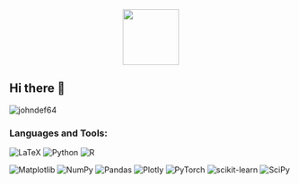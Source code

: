 <div id="header" align="center">
  <img src="https://media4.giphy.com/media/v1.Y2lkPTc5MGI3NjExaGwzbm9mOW5sMWdidjFsdzB6dWJzM2Y3Z3l6d3NudzBvZGdkeTRqayZlcD12MV9pbnRlcm5hbF9naWZfYnlfaWQmY3Q9Zw/E1Ix79oE7KR6U/giphy.gif" width="100"/>
</div>

## Hi there 👋

<p align="left"> <img src="https://komarev.com/ghpvc/?username=johndef64&label=Profile%20views&color=0e75b6&style=flat" alt="johndef64" /> </p>


<h3 align="left">Languages and Tools:</h3>
<p align="left"> 
<!--
https://github.com/Ileriayo/markdown-badges
-->

![LaTeX](https://img.shields.io/badge/latex-%23008080.svg?style=for-the-badge&logo=latex&logoColor=white)
![Python](https://img.shields.io/badge/python-3670A0?style=for-the-badge&logo=python&logoColor=ffdd54)
![R](https://img.shields.io/badge/r-%23276DC3.svg?style=for-the-badge&logo=r&logoColor=white)


![Matplotlib](https://img.shields.io/badge/Matplotlib-%23ffffff.svg?style=for-the-badge&logo=Matplotlib&logoColor=black)
![NumPy](https://img.shields.io/badge/numpy-%23013243.svg?style=for-the-badge&logo=numpy&logoColor=white)
![Pandas](https://img.shields.io/badge/pandas-%23150458.svg?style=for-the-badge&logo=pandas&logoColor=white)
![Plotly](https://img.shields.io/badge/Plotly-%233F4F75.svg?style=for-the-badge&logo=plotly&logoColor=white)
![PyTorch](https://img.shields.io/badge/PyTorch-%23EE4C2C.svg?style=for-the-badge&logo=PyTorch&logoColor=white)
![scikit-learn](https://img.shields.io/badge/scikit--learn-%23F7931E.svg?style=for-the-badge&logo=scikit-learn&logoColor=white)
![SciPy](https://img.shields.io/badge/SciPy-%230C55A5.svg?style=for-the-badge&logo=scipy&logoColor=%white)

<!--
**johndef64/johndef64** is a ✨ _special_ ✨ repository because its `README.md` (this file) appears on your GitHub profile.

Here are some ideas to get you started:

- 🔭 I’m currently working on ...
- 🌱 I’m currently learning ...
- 👯 I’m looking to collaborate on ...
- 🤔 I’m looking for help with ...
- 💬 Ask me about ...
- 📫 How to reach me: ...
- 😄 Pronouns: ...
- ⚡ Fun fact: ...
-->
